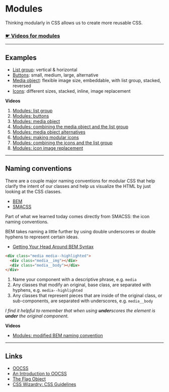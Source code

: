 # Modules

Thinking modularly in CSS allows us to create more reusable CSS.

### [☛ Videos for modules](https://www.youtube.com/playlist?list=PLWjCJDeWfDddIWwftJxBqtHpw8CbFMXsa)

---

## Examples

- [List group](list-group-html): vertical & horizontal
- [Buttons](buttons.html): small, medium, large, alternative
- [Media object](media-object.html): flexible image size, embeddable, with list group, stacked, reversed
- [Icons](icons.html): different sizes, stacked, inline, image replacement

**Videos**

1. [Modules: list group](https://www.youtube.com/watch?v=Kcd1742iCVA&list=PLWjCJDeWfDddIWwftJxBqtHpw8CbFMXsa&index=1)
2. [Modules: buttons](https://www.youtube.com/watch?v=u4yYGmI2-Qk&list=PLWjCJDeWfDddIWwftJxBqtHpw8CbFMXsa&index=2)
3. [Modules: media object](https://www.youtube.com/watch?v=bE0VpK1SjUc&list=PLWjCJDeWfDddIWwftJxBqtHpw8CbFMXsa&index=3)
4. [Modules: combining the media object and the list group](https://www.youtube.com/watch?v=V4QQFVa2Dok&list=PLWjCJDeWfDddIWwftJxBqtHpw8CbFMXsa&index=4)
5. [Modules: media object alternatives](https://www.youtube.com/watch?v=TTTrGPlIBJ8&list=PLWjCJDeWfDddIWwftJxBqtHpw8CbFMXsa&index=5)
6. [Modules: making modular icons](https://www.youtube.com/watch?v=s8198ThMOgA&list=PLWjCJDeWfDddIWwftJxBqtHpw8CbFMXsa&index=6)
7. [Modules: combining the icons and the list group](https://www.youtube.com/watch?v=zfUErXraYCc&list=PLWjCJDeWfDddIWwftJxBqtHpw8CbFMXsa&index=7)
8. [Modules: icon image replacement](https://www.youtube.com/watch?v=bv6OQ6X5xWY&list=PLWjCJDeWfDddIWwftJxBqtHpw8CbFMXsa&index=8)

---

## Naming conventions

There are a couple major naming conventions for modular CSS that help clarify the intent of our classes and help us visualize the HTML by just looking at the CSS classes.

- [BEM](http://bem.info/)
- [SMACSS](http://smacss.com/)

Part of what we learned today comes directly from SMACSS: the icon naming conventions.

BEM takes naming a little further by using double underscores or double hyphens to represent certain ideas.

- [Getting Your Head Around BEM Syntax](http://csswizardry.com/2013/01/mindbemding-getting-your-head-round-bem-syntax/)

```html
<div class="media media--highlighted">
  <div class="media__img"></div>
  <div class="media__body"></div>
</div>
```

1. Name your component with a descriptive phrase, e.g. `media`
2. Any classes that modify an original, base class, are separated with hyphens, e.g. `media--highlighted`
3. Any classes that represent pieces that are inside of the original class, or sub-components, are separated with underscores, e.g. `media__body`

*I find it helpful to remember that when using **under**scores the element is **under** the original component.*

**Videos**

- [Modules: modified BEM naming convention](https://www.youtube.com/watch?v=TmxQ_jEcpk0&list=PLWjCJDeWfDddIWwftJxBqtHpw8CbFMXsa&index=9)

---

## Links

- [OOCSS](https://github.com/stubbornella/oocss/wiki)
- [An Introduction to OOCSS](http://coding.smashingmagazine.com/2011/12/12/an-introduction-to-object-oriented-css-oocss/)
- [The Flag Object](http://csswizardry.com/2013/05/the-flag-object/)
- [CSS Wizardry: CSS Guidelines](https://github.com/csswizardry/CSS-Guidelines)
